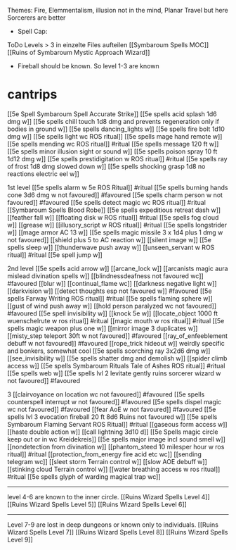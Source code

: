 Themes: Fire, Elemmentalism, illusion not in the mind, Planar Travel but here Sorcerers are better 
 - Spell Cap: 




ToDo Levels > 3  in einzelte Files aufteilen
[[Symbaroum Spells MOC]]
[[Ruins of Symbaroum Mystic Approach Wizard]]

- Fireball should be known.  So level 1-3 are known
# cantrips
[[5e Spell Symbaroum Spell Accurate Strike]]
[[5e spells acid splash 1d6 dmg  w]]
[[5e spells chill touch 1d8 dmg and prevents regeneration only if bodies in ground w]]
[[5e spells dancing_lights w]]
[[5e spells fire bolt 1d10 dmg w]]
[[5e spells light wc ROS ritual]]
[[5e spells mage hand remote w]]
[[5e spells mending wc ROS ritual]] #ritual 
[[5e spells message 120 ft w]]
[[5e spells minor illusion sight or sound w]]
[[5e spells poison spray 10 ft 1d12 dmg  w]]
[[5e spells prestidigitation w ROS ritual]]  #ritual 
[[5e spells ray of frost 1d8 dmg slowed down w]]
[[5e spells shocking grasp 1d8 no reactions electric eel w]]


1st level
[[5e spells alarm w 5e ROS Ritual]] #ritual 
[[5e spells burning hands cone 3d6 dmg w not favoured]] #favoured 
[[5e spells charm person w not favoured]] #favoured 
[[5e spells detect magic wc ROS ritual]] #ritual 
[[Symbaroum Spells Blood Robe]]
[[5e spells expeditious retreat dash w]]
[[feather fall w]]
[[floating disk w ROS ritual]] #ritual 
[[5e spells fog cloud w]]
[[grease w]]
[[illusory_script w ROS ritual]] #ritual 
[[5e spells longstrider w]]
[[mage armor AC 13 w]]
[[5e spells magic missile 3 x 1d4 plus 1 dmg w not favoured]]
[[shield plus 5 to AC reaction  w]]
[[silent image w]]
[[5e spells sleep w]]
[[thunderwave push away w]]
[[unseen_servant w ROS ritual]] #ritual 
[[5e spell jump w]]

2nd level
[[5e spells acid arrow w]]
[[arcane_lock w]]
[[arcanists magic aura mislead divination spells w]]
[[blindnessdeafness not favoured wc]] #favoured 
[[blur w]]
[[continual_flame wc]]
[[darkness negative light  w]]
[[darkvision w]]
[[detect thoughts esp not favoured w]] #favoured 
[[5e spells Farway Writing ROS ritual]] #ritual 
[[5e spells flaming sphere w]] 
[[gust of wind push away w]]
[[hold person paralyzed wc not favoured]] #favoured 
[[5e spell invisibility w]]
[[knock 5e w]]
[[locate_object 1000 ft wuenschelrute w ros ritual]] #ritual 
[[magic mouth w ros ritual]] #ritual 
[[5e spells magic weapon plus one w]] 
[[mirror image 3 duplicates w]]
[[misty_step teleport 30ft w not favoured]] #favoured 
[[ray_of_enfeeblement debuff w not favoured]] #favoured 
[[rope_trick hideout w]] weirdly specific and bonkers, somewhat cool
[[5e spells scorching ray 3x2d6 dmg w]]
[[see_invisibility w]]
[[5e spells shatter dmg and demolish w]]
[[spider climb access w]]
[[5e spells Symbaroum Rituals Tale of Ashes ROS ritual]] #ritual 
[[5e spells web w]]
[[5e spells lvl 2 levitate gently ruins sorcerer wizard w not favoured]] #favoured 

3
[[clairvoyance on location wc not favoured]] #favoured 
[[5e spells counterspell interrupt w not favoured]] #favoured 
[[5e spells dispel magic wc not favoured]] #favoured 
[[fear AoE w not favoured]] #favoured 
[[5e spells lvl 3 evocation fireball 20 ft 8d6 Ruins not favoured w]] 
[[5e spells Symbaroum Flaming Servant ROS Ritual]] #ritual 
[[gaseous form access w]] 
[[haste double action w]]
[[call lightning 3d10 d]]
[[5e Spells magic circle keep out or in wc Kreidekreis]]
[[5e spells major image incl sound smell w]]
[[nondetection from divination w]]
[[phantom_steed 10 milesper hour w ros ritual]] #ritual 
[[protection_from_energy fire acid etc wc]]
[[sending telegram wc]]
[[sleet storm Terrain control w]]
[[slow AOE debuff w]]
[[stinking cloud Terrain control w]]
[[water breathing access w ros ritual]] #ritual 
[[5e spells glyph of warding magical trap wc]]

-------------------------------
level 4-6 are known to the inner circle. 
[[Ruins Wizard Spells Level 4]]
[[Ruins Wizard Spells Level 5]]
[[Ruins Wizard Spells Level 6]]

-------------------------------
Level 7-9 are lost in deep dungeons or known only to individuals.
[[Ruins Wizard Spells Level 7]]
[[Ruins Wizard Spells Level 8]]
[[Ruins Wizard Spells Level 9]]


